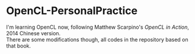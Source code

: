 # OpenCL-PersonalPractice
I'm learning OpenCL now, following Matthew Scarpino's *OpenCL in Action*, 2014 Chinese version.  
There are some modifications though, all codes in the repository based on that book.  
